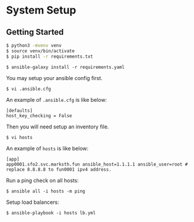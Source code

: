 # System Setup

## Getting Started

```bash
$ python3 -mvenv venv
$ source venv/bin/activate
$ pip install -r requirements.txt
```

```
$ ansible-galaxy install -r requirements.yaml
```

You may setup your ansible config first.

```
$ vi .ansible.cfg
```

An example of `.ansible.cfg` is like below:

```
[defaults]
host_key_checking = False
```

Then you will need setup an inventory file.

```
$ vi hosts
```

An example of `hosts` is like below:

```
[app]
app0001.sfo2.svc.marksth.fun ansible_host=1.1.1.1 ansible_user=root # replace 8.8.8.8 to fun0001 ipv4 address.
```

Run a ping check on all hosts:

```
$ ansible all -i hosts -m ping
```

Setup load balancers:

```
$ ansible-playbook -i hosts lb.yml
```
